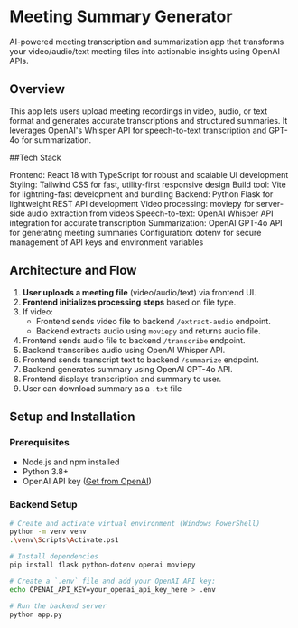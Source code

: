 # Meeting Summary Generator

AI-powered meeting transcription and summarization app that transforms your video/audio/text meeting files into actionable insights using OpenAI APIs.

## Overview

This app lets users upload meeting recordings in video, audio, or text format and generates accurate transcriptions and structured summaries. It leverages OpenAI's Whisper API for speech-to-text transcription and GPT-4o for summarization.

##Tech Stack

Frontend: React 18 with TypeScript for robust and scalable UI development
Styling: Tailwind CSS for fast, utility-first responsive design
Build tool: Vite for lightning-fast development and bundling
Backend: Python Flask for lightweight REST API development
Video processing: moviepy for server-side audio extraction from videos
Speech-to-text: OpenAI Whisper API integration for accurate transcription
Summarization: OpenAI GPT-4o API for generating meeting summaries
Configuration: dotenv for secure management of API keys and environment variables

## Architecture and Flow

1. **User uploads a meeting file** (video/audio/text) via frontend UI.
2. **Frontend initializes processing steps** based on file type.
3. If video:
   - Frontend sends video file to backend `/extract-audio` endpoint.
   - Backend extracts audio using `moviepy` and returns audio file.
4. Frontend sends audio file to backend `/transcribe` endpoint.
5. Backend transcribes audio using OpenAI Whisper API.
6. Frontend sends transcript text to backend `/summarize` endpoint.
7. Backend generates summary using OpenAI GPT-4o API.
8. Frontend displays transcription and summary to user.
9. User can download summary as a `.txt` file

## Setup and Installation

### Prerequisites

- Node.js and npm installed
- Python 3.8+
- OpenAI API key ([Get from OpenAI](https://platform.openai.com/api-keys))

### Backend Setup

```bash
# Create and activate virtual environment (Windows PowerShell)
python -m venv venv
.\venv\Scripts\Activate.ps1

# Install dependencies
pip install flask python-dotenv openai moviepy

# Create a `.env` file and add your OpenAI API key:
echo OPENAI_API_KEY=your_openai_api_key_here > .env

# Run the backend server
python app.py

